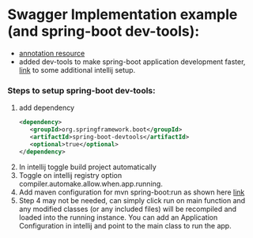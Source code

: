 # Swagger Implementation example (and spring-boot dev-tools):
- [annotation resource](https://github.com/swagger-api/swagger-core/wiki/Annotations-1.5.X)
- added dev-tools to make spring-boot application development faster, [link](https://dev.to/suin/spring-boot-developer-tools-how-to-enable-automatic-restart-in-intellij-idea-1c6i) to some additional intellij setup. 
### Steps to setup spring-boot dev-tools:
1. add dependency
    ```xml
    <dependency>
       <groupId>org.springframework.boot</groupId>
       <artifactId>spring-boot-devtools</artifactId>
       <optional>true</optional>
    </dependency>
    ```
2. In intellij toggle build project automatically
3. Toggle on intellij registry option compiler.automake.allow.when.app.running.
4. Add maven configuration for mvn spring-boot:run as shown here [link](https://docs.spring.io/spring-boot/docs/current/reference/html/using-boot-running-your-application.html)
5. Step 4 may not be needed, can simply click run on main function and any modified classes (or any included files) will be recompiled and loaded into the running instance. You can add an Application Configuration in intellij and point to the main class to run the app.